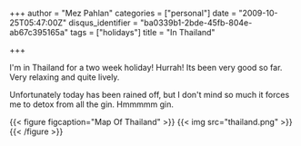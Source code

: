 +++
author = "Mez Pahlan"
categories = ["personal"]
date = "2009-10-25T05:47:00Z"
disqus_identifier = "ba0339b1-2bde-45fb-804e-ab67c395165a"
tags = ["holidays"]
title = "In Thailand"

+++

I'm in Thailand for a two week holiday! Hurrah! Its been very good so far. Very relaxing and quite lively.

Unfortunately today has been rained off, but I don't mind so much it forces me to detox from all the gin. Hmmmmm gin.

{{< figure figcaption="Map Of Thailand" >}}
    {{< img src="thailand.png" >}}
{{< /figure >}}

<!--more-->
